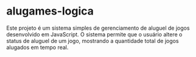 # alugames-logica
Este projeto é um sistema simples de gerenciamento de aluguel de jogos desenvolvido em JavaScript. O sistema permite que o usuário altere o status de aluguel de um jogo, mostrando a quantidade total de jogos alugados em tempo real.

